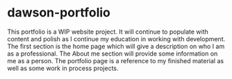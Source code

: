 # dawson-portfolio
This portfolio is a WIP website project. It will continue to populate with content and polish as I continue my education in working with development.
The first section is the home page which will give a description on who I am as a professional.
The About me section will provide some information on me as a person.
The portfolio page is a reference to my finished material as well as some work in process projects.